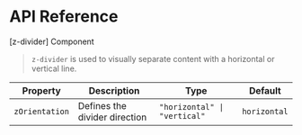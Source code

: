 # API Reference

[z-divider] Component

> `z-divider` is used to visually separate content with a horizontal or vertical line.

| Property       | Description                   | Type                         | Default      |
| -------------- | ----------------------------- | ---------------------------- | ------------ |
| `zOrientation` | Defines the divider direction | `"horizontal" \| "vertical"` | `horizontal` |
